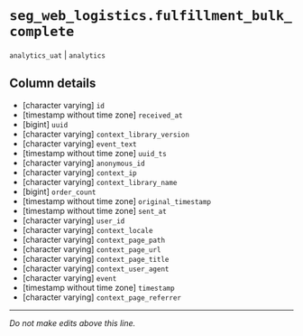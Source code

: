 # `seg_web_logistics.fulfillment_bulk_complete`
`analytics_uat` | `analytics`

## Column details
* [character varying] `id`
* [timestamp without time zone] `received_at`
* [bigint]    `uuid`
* [character varying] `context_library_version`
* [character varying] `event_text`
* [timestamp without time zone] `uuid_ts`
* [character varying] `anonymous_id`
* [character varying] `context_ip`
* [character varying] `context_library_name`
* [bigint]    `order_count`
* [timestamp without time zone] `original_timestamp`
* [timestamp without time zone] `sent_at`
* [character varying] `user_id`
* [character varying] `context_locale`
* [character varying] `context_page_path`
* [character varying] `context_page_url`
* [character varying] `context_page_title`
* [character varying] `context_user_agent`
* [character varying] `event`
* [timestamp without time zone] `timestamp`
* [character varying] `context_page_referrer`

-------------------------------------------------------------------------------
*Do not make edits above this line.*
